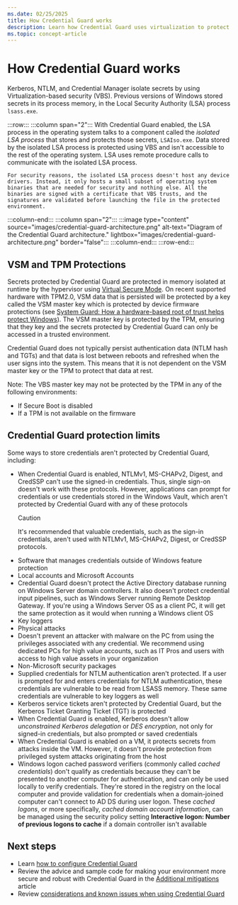 ```yaml
---
ms.date: 02/25/2025
title: How Credential Guard works
description: Learn how Credential Guard uses virtualization to protect secrets, so that only privileged system software can access them.
ms.topic: concept-article
---
```


# How Credential Guard works

Kerberos, NTLM, and Credential Manager isolate secrets by using Virtualization-based security (VBS). Previous versions of Windows stored secrets in its process memory, in the Local Security Authority (LSA) process `lsass.exe`.

:::row:::
  :::column span="2":::
    With Credential Guard enabled, the LSA process in the operating system talks to a component called the *isolated LSA process* that stores and protects those secrets, `LSAIso.exe`. Data stored by the isolated LSA process is protected using VBS and isn't accessible to the rest of the operating system. LSA uses remote procedure calls to communicate with the isolated LSA process.

    For security reasons, the isolated LSA process doesn't host any device drivers. Instead, it only hosts a small subset of operating system binaries that are needed for security and nothing else. All the binaries are signed with a certificate that VBS trusts, and the signatures are validated before launching the file in the protected environment.
  :::column-end:::
  :::column span="2":::
  :::image type="content" source="images/credential-guard-architecture.png" alt-text="Diagram of the Credential Guard architecture." lightbox="images/credential-guard-architecture.png" border="false":::
  :::column-end:::
:::row-end:::

## VSM and TPM Protections
Secrets protected by Credential Guard are protected in memory isolated at runtime by the hypervisor using [Virtual Secure Mode](/virtualization/hyper-v-on-windows/tlfs/vsm). On recent supported hardware with TPM2.0, VSM data that is persisted will be protected by a key called the VSM master key which is protected by device firmware protections (see [System Guard: How a hardware-based root of trust helps protect Windows](/windows/security/hardware-security/how-hardware-based-root-of-trust-helps-protect-windows
)). The VSM master key is protected by the TPM, ensuring that they key and the secrets protected by Credential Guard can only be accessed in a trusted environment. 

Credential Guard does not typically persist authentication data (NTLM hash and TGTs) and that data is lost between reboots and refreshed when the user signs into the system. This means that it is not dependent on the VSM master key or the TPM to protect that data at rest. 

Note: The VBS master key may not be protected by the TPM in any of the following environments:
- If Secure Boot is disabled
- If a TPM is not available on the firmware

## Credential Guard protection limits

Some ways to store credentials aren't protected by Credential Guard, including:

- When Credential Guard is enabled, NTLMv1, MS-CHAPv2, Digest, and CredSSP can't use the signed-in credentials. Thus, single sign-on doesn't work with these protocols. However, applications can prompt for credentials or use credentials stored in the Windows Vault, which aren't protected by Credential Guard with any of these protocols
    > [!CAUTION]
    > It's recommended that valuable credentials, such as the sign-in credentials, aren't used with NTLMv1, MS-CHAPv2, Digest, or CredSSP protocols.
- Software that manages credentials outside of Windows feature protection
- Local accounts and Microsoft Accounts
- Credential Guard doesn't protect the Active Directory database running on Windows Server domain controllers. It also doesn't protect credential input pipelines, such as Windows Server running Remote Desktop Gateway. If you're using a Windows Server OS as a client PC, it will get the same protection as it would when running a Windows client OS
- Key loggers
- Physical attacks
- Doesn't prevent an attacker with malware on the PC from using the privileges associated with any credential. We recommend using dedicated PCs for high value accounts, such as IT Pros and users with access to high value assets in your organization
- Non-Microsoft security packages
- Supplied credentials for NTLM authentication aren't protected. If a user is prompted for and enters credentials for NTLM authentication, these credentials are vulnerable to be read from LSASS memory. These same credentials are vulnerable to key loggers as well
- Kerberos service tickets aren't protected by Credential Guard, but the Kerberos Ticket Granting Ticket (TGT) is protected
- When Credential Guard is enabled, Kerberos doesn't allow *unconstrained Kerberos delegation* or *DES encryption*, not only for signed-in credentials, but also prompted or saved credentials
- When Credential Guard is enabled on a VM, it protects secrets from attacks inside the VM. However, it doesn't provide protection from privileged system attacks originating from the host
- Windows logon cached password verifiers (commonly called *cached credentials*) don't qualify as credentials because they can't be presented to another computer for authentication, and can only be used locally to verify credentials. They're stored in the registry on the local computer and provide validation for credentials when a domain-joined computer can't connect to AD DS during user logon. These *cached logons*, or more specifically, *cached domain account information*, can be managed using the security policy setting **Interactive logon: Number of previous logons to cache** if a domain controller isn't available

## Next steps

- Learn [how to configure Credential Guard](configure.md)
- Review the advice and sample code for making your environment more secure and robust with Credential Guard in the [Additional mitigations](additional-mitigations.md) article
- Review [considerations and known issues when using Credential Guard](considerations-known-issues.md)

